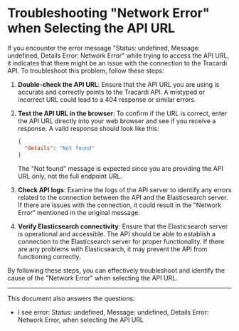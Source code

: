 # Troubleshooting "Network Error" when Selecting the API URL

If you encounter the error message "Status: undefined, Message: undefined, Details Error: Network Error" while trying to
access the API URL, it indicates that there might be an issue with the connection to the Tracardi API. To troubleshoot
this problem, follow these steps:

1. **Double-check the API URL**: Ensure that the API URL you are using is accurate and correctly points to the Tracardi
   API. A mistyped or incorrect URL could lead to a 404 response or similar errors.

2. **Test the API URL in the browser**: To confirm if the URL is correct, enter the API URL directly into your web
   browser and see if you receive a response. A valid response should look like this:
   ```json
   {
     "details": "Not found"
   }
   ```
   The "Not found" message is expected since you are providing the API URL only, not the full endpoint URL.

3. **Check API logs**: Examine the logs of the API server to identify any errors related to the connection between the
   API and the Elasticsearch server. If there are issues with the connection, it could result in the "Network Error"
   mentioned in the original message.

4. **Verify Elasticsearch connectivity**: Ensure that the Elasticsearch server is operational and accessible. The API
   should be able to establish a connection to the Elasticsearch server for proper functionality. If there are any
   problems with Elasticsearch, it may prevent the API from functioning correctly.

By following these steps, you can effectively troubleshoot and identify the cause of the "Network Error" when selecting
the API URL.

---
This document also answers the questions:

* I see error: Status: undefined, Message: undefined, Details Error: Network Error, when selecting the API URL


